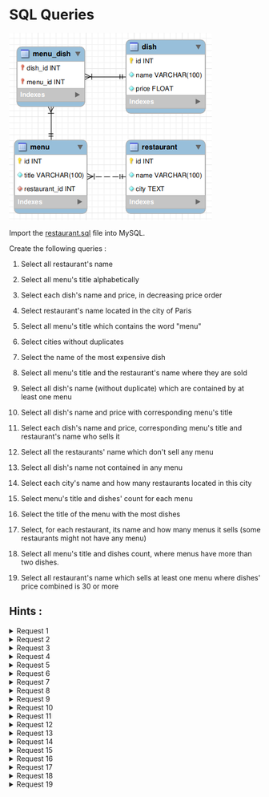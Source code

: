 # SQL Queries

![Database diagram](./restaurant-uml.png)

Import the [restaurant.sql](./restaurant.sql) file into MySQL.

Create the following queries :

1. Select all restaurant's name

2. Select all menu's title alphabetically

3. Select each dish's name and price, in decreasing price order

4. Select restaurant's name located in the city of Paris

5. Select all menu's title which contains the word "menu"

6. Select cities without duplicates

7. Select the name of the most expensive dish

8. Select all menu's title and the restaurant's name where they are sold

9. Select all dish's name (without duplicate) which are contained by at least one menu

10. Select all dish's name and price with corresponding menu's title

11. Select each dish's name and price, corresponding menu's title and restaurant's name who sells it

12. Select all the restaurants' name which don't sell any menu

13. Select all dish's name not contained in any menu

14. Select each city's name and how many restaurants located in this city

15. Select menu's title and dishes' count for each menu

16. Select the title of the menu with the most dishes

17. Select, for each restaurant, its name and how many menus it sells (some restaurants might not have any menu)

18. Select all menu's title and dishes count, where menus have more than two dishes.

19. Select all restaurant's name which sells at least one menu where dishes' price combined is 30 or more

## Hints :

<details>
    <summary>Request 1</summary>

    SELECT, FROM

</details>
<details>
    <summary>Request 2</summary>

    ORDER BY

</details>
<details>
    <summary>Request 3</summary>

    ORDER BY

</details>
<details>
    <summary>Request 4</summary>

    WHERE

</details>
<details>
    <summary>Request 5</summary>

    LIKE

</details>
<details>
    <summary>Request 6</summary>

    DISTINCT

</details>
<details>
    <summary>Request 7</summary>

    ORDER BY, LIMIT

</details>
<details>
    <summary>Request 8</summary>

    INNER JOIN

</details>
<details>
    <summary>Request 9</summary>

    DISTINCT, INNER JOIN

</details>
<details>
    <summary>Request 10</summary>

    INNER JOIN (x2)

</details>
<details>
    <summary>Request 11</summary>

    INNER JOIN (x3)

</details>
<details>
    <summary>Request 12</summary>

    LEFT JOIN

</details>
<details>
    <summary>Request 13</summary>

    LEFT JOIN

</details>
<details>
    <summary>Request 14</summary>

    COUNT, GROUP BY

</details>
<details>
    <summary>Request 15</summary>

    COUNT, INNER JOIN (x2), GROUP BY

</details>
<details>
    <summary>Request 16</summary>

    CCOUNT, INNER JOIN (x2), GROUP BY, ORDER BY, LIMIT

</details>
<details>
    <summary>Request 17</summary>

    COUNT, LEFT JOIN, GROUP BY

</details>
<details>
    <summary>Request 18</summary>

    COUNT, INNER JOIN, GROUP BY, HAVING

</details>
<details>
    <summary>Request 19</summary>

    DISTINCT, INNER JOIN (x3), GROUP BY, HAVING

</details>
